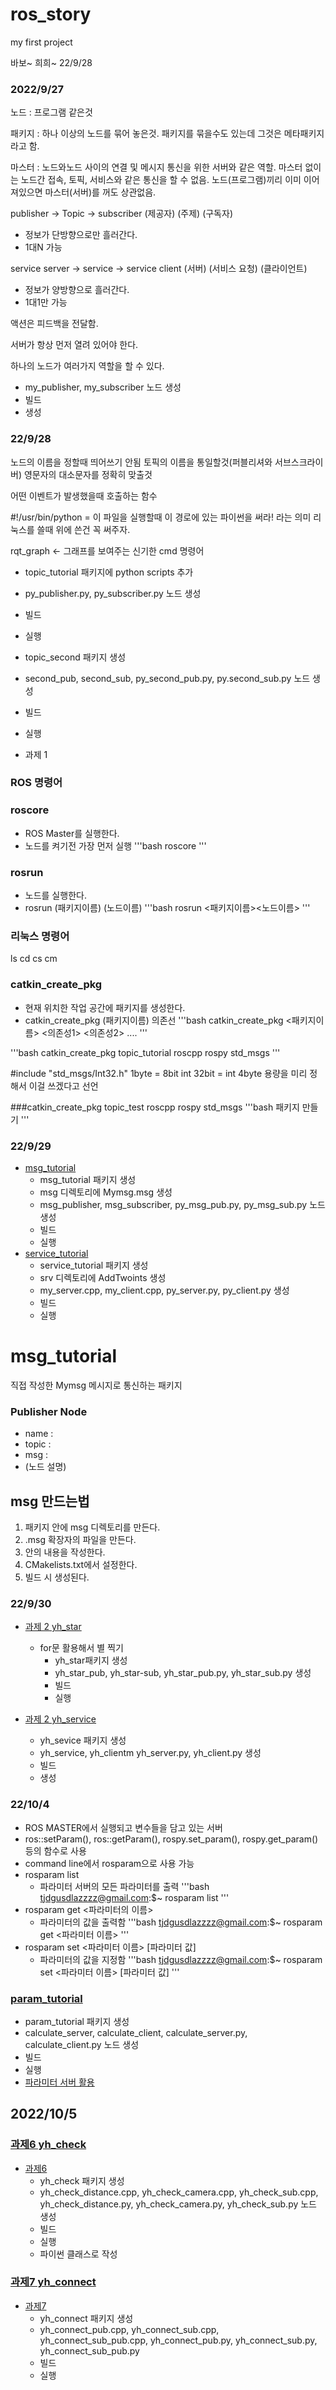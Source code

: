 # ros_story
my first project

바보~ 희희~
22/9/28

### 2022/9/27
노드 : 프로그램 같은것

패키지 : 하나 이상의 노드를 묶어 놓은것. 패키지를 묶을수도 있는데 그것은 메타패키지라고 함.

마스터 : 노드와노드 사이의 연결 및 메시지 통신을 위한 서버와 같은 역할.
마스터 없이는 노드간 접속, 토픽, 서비스와 같은 통신을 할 수 없음.
노드(프로그램)끼리 이미 이어져있으면 마스터(서버)를 꺼도 상관없음.

publisher -> Topic -> subscriber
 (제공자)    (주제)	(구독자)

- 정보가 단방향으로만 흘러간다.
- 1대N 가능

service server -> service -> service client
    (서버)	(서비스 요청)   (클라이언트)

- 정보가 양방향으로 흘러간다.
- 1대1만 가능

액션은 피드백을 전달함.

서버가 항상 먼저 열려 있어야 한다.

하나의 노드가 여러가지 역할을 할 수 있다.

- my_publisher, my_subscriber 노드 생성
- 빌드
- 생성

### 22/9/28
노드의 이름을 정할때 띄어쓰기 안됨
토픽의 이름을 통일할것(퍼블리셔와 서브스크라이버)
영문자의 대소문자를 정확히 맞출것

어떤 이벤트가 발생했을때 호출하는 함수

#!/usr/bin/python = 이 파일을 실행할때 이 경로에 있는 파이썬을 써라! 라는 의미
리눅스를 쓸때 위에 쓴건 꼭 써주자.

rqt_graph <- 그래프를 보여주는 신기한 cmd 명령어

- topic_tutorial 패키지에 python scripts 추가
- py_publisher.py, py_subscriber.py 노드 생성
- 빌드
- 실행

- topic_second 패키지 생성
- second_pub, second_sub, py_second_pub.py, py.second_sub.py 노드 생성
- 빌드
- 실행

- 과제 1

### ROS 명령어
### roscore
- ROS Master를 실행한다.
- 노드를 켜기전 가장 먼저 실행
'''bash
    roscore
'''

### rosrun
- 노드를 실행한다.
- rosrun (패키지이름) (노드이름)
'''bash
    rosrun <패키지이름><노드이름>
'''

### 리눅스 명령어
ls
cd
cs
cm

### catkin_create_pkg
- 현재 위치한 작업 공간에 패키지를 생성한다.
- catkin_create_pkg (패키지이름) 의존선
'''bash
    catkin_create_pkg <패키지이름> <의존성1>
    <의존성2> ....
'''

'''bash
    catkin_create_pkg topic_tutorial roscpp
    rospy std_msgs
'''

#include "std_msgs/Int32.h"
1byte = 8bit
int 32bit = int 4byte
용량을 미리 정해서 이걸 쓰겠다고 선언

###catkin_create_pkg topic_test roscpp rospy std_msgs
'''bash
    패키지 만들기
'''

### 22/9/29
- [msg_tutorial](./msg_tutorial)
    - msg_tutorial 패키지 생성
    - msg 디렉토리에 Mymsg.msg 생성
    - msg_publisher, msg_subscriber, py_msg_pub.py, py_msg_sub.py 노드 생성
    - 빌드
    - 실행
- [service_tutorial](./service_tutorial)
    - service_tutorial 패키지 생성
    - srv 디렉토리에 AddTwoints 생성
    - my_server.cpp, my_client.cpp, py_server.py, py_client.py 생성
    - 빌드
    - 실행

# msg_tutorial
직접 작성한 Mymsg 메시지로 통신하는 패키지

### Publisher Node
- name :
- topic :
- msg :
- (노드 설명)

## msg 만드는법
1. 패키지 안에 msg 디렉토리를 만든다.
2. .msg 확장자의 파일을 만든다.
3. 안의 내용을 작성한다.
4. CMakelists.txt에서 설정한다.
5. 빌드 시 생성된다.

### 22/9/30
- [과제 2 yh_star](./yh_star)
    - for문 활용해서 별 찍기
        - yh_star패키지 생성
        - yh_star_pub, yh_star-sub, yh_star_pub.py, yh_star_sub.py 생성
        - 빌드
        - 실행

- [과제 2 yh_service](./yh_service)
    - yh_sevice 패키지 생성
    - yh_service, yh_clientm yh_server.py, yh_client.py 생성
    - 빌드
    - 생성

### 22/10/4
- ROS MASTER에서 실행되고 변수들을 담고 있는 서버
- ros::setParam(), ros::getParam(), rospy.set_param(), rospy.get_param()등의 함수로 사용
- command line에서 rosparam으로 사용 가능
- rosparam list
    - 파라미터 서버의 모든 파라미터를 출력
'''bash
tjdgusdlazzzz@gmail.com:$~ rosparam list
'''
- rosparam get <파라미터의 이름>
    - 파라미터의 값을 출력함
'''bash
tjdgusdlazzzz@gmail.com:$~ rosparam get <파라미터 이름>
'''
- rosparam set <파라미터 이름> [파라미터 값]
    - 파라미터의 값을 지정함
'''bash
tjdgusdlazzzz@gmail.com:$~ rosparam set <파라미터 이름> [파라미터 값]
'''

### [param_tutorial](./param_tutorial)
- param_tutorial 패키지 생성
- calculate_server, calculate_client, calculate_server.py, calculate_client.py 노드 생성
- 빌드
- 실행
- [파라미터 서버 활용](#paremeter_server)

## 2022/10/5
### [과제6 yh_check](./yh_check)
- [과제6](./yh_check/과제6.pdf)
    - yh_check 패키지 생성
    - yh_check_distance.cpp, yh_check_camera.cpp, yh_check_sub.cpp, yh_check_distance.py, yh_check_camera.py, yh_check_sub.py 노드 생성
    - 빌드
    - 실행
    - 파이썬 클래스로 작성

### [과제7 yh_connect](./yh_connect)
- [과제7](./yh_connect/과제7.pdf)
    - yh_connect 패키지 생성
    - yh_connect_pub.cpp, yh_connect_sub.cpp, yh_connect_sub_pub.cpp, yh_connect_pub.py, yh_connect_sub.py, yh_connect_sub_pub.py
    - 빌드
    - 실행
     